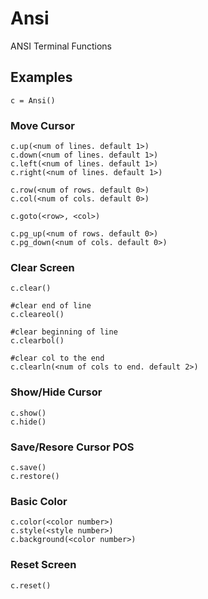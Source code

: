 # Ansi
ANSI Terminal Functions


## Examples

```
c = Ansi()
```

### Move Cursor

```
c.up(<num of lines. default 1>)
c.down(<num of lines. default 1>)
c.left(<num of lines. default 1>)
c.right(<num of lines. default 1>)

c.row(<num of rows. default 0>)
c.col(<num of cols. default 0>)

c.goto(<row>, <col>)

c.pg_up(<num of rows. default 0>)
c.pg_down(<num of cols. default 0>)
```

### Clear Screen

```
c.clear()

#clear end of line
c.cleareol() 

#clear beginning of line
c.clearbol()

#clear col to the end
c.clearln(<num of cols to end. default 2>)

```

### Show/Hide Cursor

```
c.show()
c.hide()
```

### Save/Resore Cursor POS

```
c.save()
c.restore()
```

### Basic Color

```
c.color(<color number>)
c.style(<style number>)
c.background(<color number>)
```

### Reset Screen
  
```
c.reset()
```
